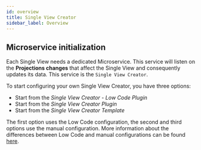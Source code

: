 ```yaml
---
id: overview
title: Single View Creator
sidebar_label: Overview
---
```


## Microservice initialization

Each Single View needs a dedicated Microservice. This service will listen on the **Projections changes** that affect the Single View and consequently updates its data. This service is the `Single View Creator`.

To start configuring your own Single View Creator, you have three options:

* Start from the *Single View Creator - Low Code Plugin*
* Start from the *Single View Creator Plugin*
* Start from the *Single View Creator Template*

The first option uses the Low Code configuration, the second and third options use the manual configuration. More information about the differences between Low Code and manual configurations can be found [here](../no_code_overview.md).
